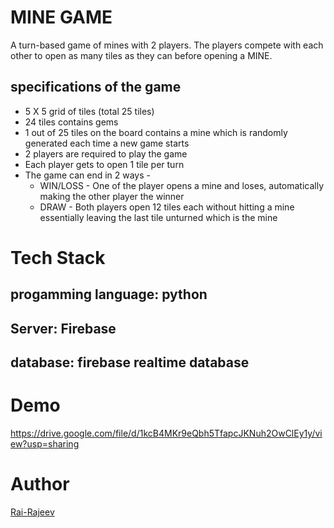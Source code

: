 # MINE GAME
 A turn-based game of mines with 2 players. The players compete with each other to open as many
tiles as they can before opening a MINE.
## specifications of the game
+ 5 X 5 grid of tiles (total 25 tiles)
+ 24 tiles contains gems
+ 1 out of 25 tiles on the board contains a mine which is randomly generated each time a new
game starts
+ 2 players are required to play the game
+ Each player gets to open 1 tile per turn
+ The game can end in 2 ways -
  + WIN/LOSS - One of the player opens a mine and loses, automatically making the other player the winner
  + DRAW - Both players open 12 tiles each without hitting a mine essentially leaving the
last tile unturned which is the mine

# Tech Stack
## progamming language: python
## Server: Firebase
## database: firebase realtime database

# Demo
https://drive.google.com/file/d/1kcB4MKr9eQbh5TfapcJKNuh2OwClEy1y/view?usp=sharing
# Author
[Rai-Rajeev](https://github.com/rai-rajeev)
